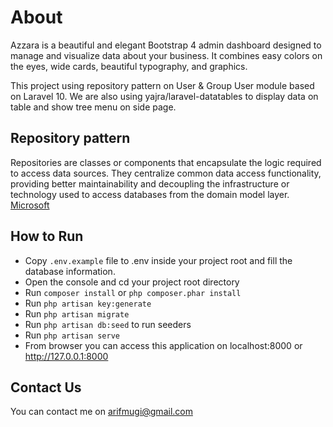 # About
Azzara is a beautiful and elegant Bootstrap 4 admin dashboard designed to manage and visualize data about your business. It combines easy colors on the eyes, wide cards, beautiful typography, and graphics.

This project using repository pattern on User & Group User module based on Laravel 10. 
We are also using yajra/laravel-datatables to display data on table and show tree menu on side page.

## Repository pattern
Repositories are classes or components that encapsulate the logic required to access data sources. They centralize common data access functionality, providing better maintainability and decoupling the infrastructure or technology used to access databases from the domain model layer. [Microsoft](https://docs.microsoft.com/en-us/dotnet/architecture/microservices/microservice-ddd-cqrs-patterns/infrastructure-persistence-layer-design) 

## How to Run 
- Copy `.env.example` file to .env inside your project root and fill the database information.
- Open the console and cd your project root directory
- Run `composer install` or `php composer.phar install`
- Run `php artisan key:generate`
- Run `php artisan migrate`
- Run `php artisan db:seed` to run seeders
- Run `php artisan serve`
- From browser you can access this application on localhost:8000 or http://127.0.0.1:8000

## Contact Us
You can contact me on arifmugi@gmail.com 